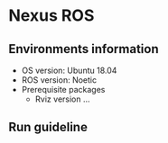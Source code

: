 # Nexus ROS

## Environments information
- OS version: Ubuntu 18.04
- ROS version: Noetic
- Prerequisite packages
  - Rviz version ...

## Run guideline
